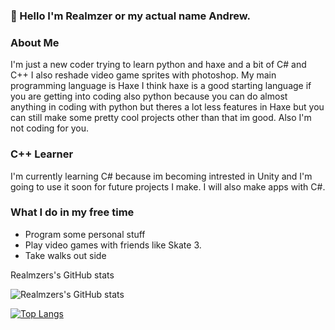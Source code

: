 ### 👋 Hello I'm Realmzer or my actual name Andrew.

### About Me
I'm just a new coder trying to learn python and haxe and a bit of C# and C++ I also reshade video game sprites with photoshop. My main programming language is Haxe I think haxe is a good starting language if you are getting into coding also python because you can do almost anything in coding with python but theres a lot less features in Haxe but you can still make some pretty cool projects other than that im good. Also I'm not coding for you.

### C++ Learner
I'm currently learning C# because im becoming intrested in Unity and I'm going to use it soon for future projects I make. I will also make apps with C#.

### What I do in my free time
- Program some personal stuff
- Play video games with friends like Skate 3.
- Take walks out side


Realmzers's GitHub stats

![Realmzers's GitHub stats](https://github-readme-stats.vercel.app/api?username=Realmzer&show_icons=true&theme=transparent)

[![Top Langs](https://github-readme-stats.vercel.app/api/top-langs/?username=Realmzer&layout=donut)](https://github.com/anuraghazra/github-readme-stats)


